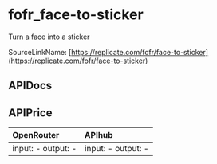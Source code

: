 # fofr_face-to-sticker

Turn a face into a sticker

SourceLinkName: [https://replicate.com/fofr/face-to-sticker](https://replicate.com/fofr/face-to-sticker)

## APIDocs



## APIPrice

| OpenRouter | APIhub |
|:---|:---|
| input: - output: - | input: - output: - |
